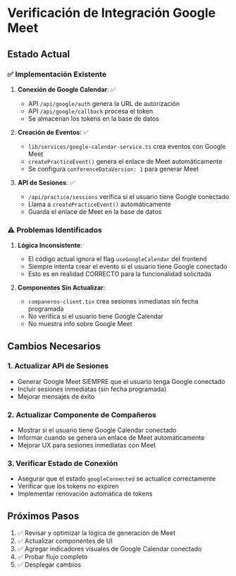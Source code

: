 # Verificación de Integración Google Meet

## Estado Actual

### ✅ Implementación Existente

1. **Conexión de Google Calendar**: ✅
   - API `/api/google/auth` genera la URL de autorización
   - API `/api/google/callback` procesa el token
   - Se almacenan los tokens en la base de datos

2. **Creación de Eventos**: ✅
   - `lib/services/google-calendar-service.ts` crea eventos con Google Meet
   - `createPracticeEvent()` genera el enlace de Meet automáticamente
   - Se configura `conferenceDataVersion: 1` para generar Meet

3. **API de Sesiones**: ✅
   - `/api/practice/sessions` verifica si el usuario tiene Google conectado
   - Llama a `createPracticeEvent()` automáticamente
   - Guarda el enlace de Meet en la base de datos

### ⚠️ Problemas Identificados

1. **Lógica Inconsistente**:
   - El código actual ignora el flag `useGoogleCalendar` del frontend
   - Siempre intenta crear el evento si el usuario tiene Google conectado
   - Esto es en realidad CORRECTO para la funcionalidad solicitada

2. **Componentes Sin Actualizar**:
   - `companeros-client.tsx` crea sesiones inmediatas sin fecha programada
   - No verifica si el usuario tiene Google Calendar
   - No muestra info sobre Google Meet

## Cambios Necesarios

### 1. Actualizar API de Sesiones
- Generar Google Meet SIEMPRE que el usuario tenga Google conectado
- Incluir sesiones inmediatas (sin fecha programada)
- Mejorar mensajes de éxito

### 2. Actualizar Componente de Compañeros
- Mostrar si el usuario tiene Google Calendar conectado
- Informar cuando se genera un enlace de Meet automáticamente
- Mejorar UX para sesiones inmediatas con Meet

### 3. Verificar Estado de Conexión
- Asegurar que el estado `googleConnected` se actualice correctamente
- Verificar que los tokens no expiren
- Implementar renovación automática de tokens

## Próximos Pasos

1. ✅ Revisar y optimizar la lógica de generación de Meet
2. ✅ Actualizar componentes de UI
3. ✅ Agregar indicadores visuales de Google Calendar conectado
4. ✅ Probar flujo completo
5. ✅ Desplegar cambios
